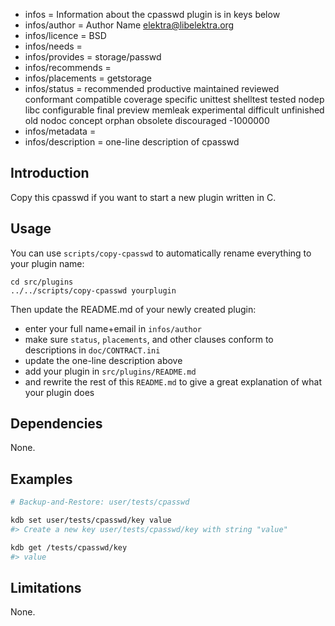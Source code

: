 - infos = Information about the cpasswd plugin is in keys below
- infos/author = Author Name <elektra@libelektra.org>
- infos/licence = BSD
- infos/needs =
- infos/provides = storage/passwd
- infos/recommends =
- infos/placements = getstorage 
- infos/status = recommended productive maintained reviewed conformant compatible coverage specific unittest shelltest tested nodep libc configurable final preview memleak experimental difficult unfinished old nodoc concept orphan obsolete discouraged -1000000
- infos/metadata =
- infos/description = one-line description of cpasswd

## Introduction

Copy this cpasswd if you want to start a new
plugin written in C.

## Usage

You can use `scripts/copy-cpasswd`
to automatically rename everything to your
plugin name:

	cd src/plugins
	../../scripts/copy-cpasswd yourplugin

Then update the README.md of your newly created plugin:

- enter your full name+email in `infos/author`
- make sure `status`, `placements`, and other clauses conform to
  descriptions in `doc/CONTRACT.ini`
- update the one-line description above
- add your plugin in `src/plugins/README.md`
- and rewrite the rest of this `README.md` to give a great
  explanation of what your plugin does

## Dependencies

None.

## Examples

```sh
# Backup-and-Restore: user/tests/cpasswd

kdb set user/tests/cpasswd/key value
#> Create a new key user/tests/cpasswd/key with string "value"

kdb get /tests/cpasswd/key
#> value
```

## Limitations

None.
